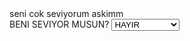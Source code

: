 <html>
<head>
<body>
    <title>MERTESAYFAYAPIYORUM</title>
seni cok seviyorum askimm
<br>
BENI SEVIYOR MUSUN?
<select name"liste">
<option value="1" selected>HAYIR</option>
<option value="2"         >EVET </option>
<option value="3"         >coook </option>
<option value="4"         >bitiyorum sana </option>

</body>
</html>
</head>
